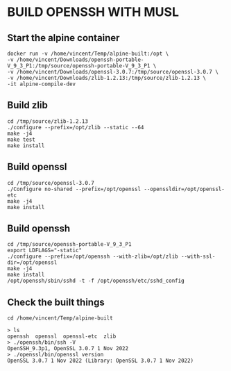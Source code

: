 # BUILD OPENSSH WITH MUSL

## Start the alpine container

```
docker run -v /home/vincent/Temp/alpine-built:/opt \
-v /home/vincent/Downloads/openssh-portable-V_9_3_P1:/tmp/source/openssh-portable-V_9_3_P1 \
-v /home/vincent/Downloads/openssl-3.0.7:/tmp/source/openssl-3.0.7 \
-v /home/vincent/Downloads/zlib-1.2.13:/tmp/source/zlib-1.2.13 \
-it alpine-compile-dev
```

## Build zlib

```
cd /tmp/source/zlib-1.2.13
./configure --prefix=/opt/zlib --static --64
make -j4
make test
make install
```

## Build openssl

```
cd /tmp/source/openssl-3.0.7
./Configure no-shared --prefix=/opt/openssl --openssldir=/opt/openssl-etc
make -j4
make install
```

## Build openssh

```
cd /tmp/source/openssh-portable-V_9_3_P1
export LDFLAGS="-static"
./configure --prefix=/opt/openssh --with-zlib=/opt/zlib --with-ssl-dir=/opt/openssl
make -j4
make install
/opt/openssh/sbin/sshd -t -f /opt/openssh/etc/sshd_config
```

## Check the built things

```
cd /home/vincent/Temp/alpine-built

> ls
openssh  openssl  openssl-etc  zlib
> ./openssh/bin/ssh -V
OpenSSH_9.3p1, OpenSSL 3.0.7 1 Nov 2022
> ./openssl/bin/openssl version
OpenSSL 3.0.7 1 Nov 2022 (Library: OpenSSL 3.0.7 1 Nov 2022)
```
